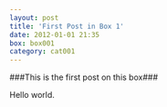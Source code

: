 ```yaml
---
layout: post
title: 'First Post in Box 1'
date: 2012-01-01 21:35
box: box001
category: cat001
---
```

###This is the first post on this box###

Hello world.


